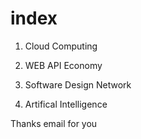 # index

1. Cloud Computing 

2. WEB API Economy

3. Software Design Network

4. Artifical Intelligence 


Thanks email for you 

